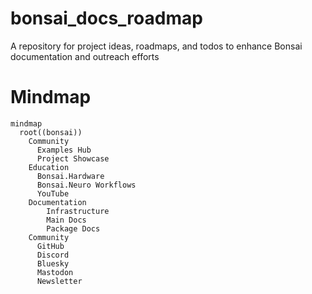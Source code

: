 # bonsai_docs_roadmap
A repository for project ideas, roadmaps, and todos to enhance Bonsai documentation and outreach efforts

# Mindmap
```mermaid
mindmap
  root((bonsai))
    Community
      Examples Hub
      Project Showcase
    Education
      Bonsai.Hardware
      Bonsai.Neuro Workflows
      YouTube
    Documentation
        Infrastructure
        Main Docs
        Package Docs
    Community
      GitHub
      Discord
      Bluesky
      Mastodon
      Newsletter
```
